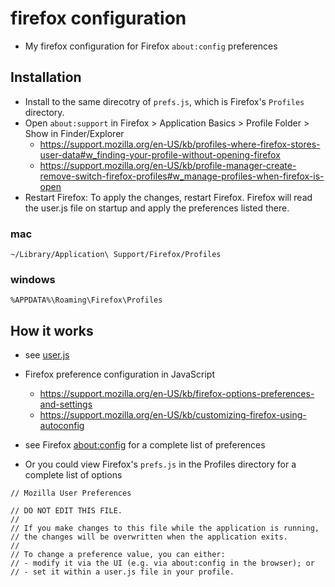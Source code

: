 # firefox configuration

- My firefox configuration for Firefox `about:config` preferences

## Installation

- Install to the same direcotry of `prefs.js`, which is Firefox's `Profiles` directory.
- Open `about:support` in Firefox > Application Basics > Profile Folder > Show in Finder/Explorer
  - https://support.mozilla.org/en-US/kb/profiles-where-firefox-stores-user-data#w_finding-your-profile-without-opening-firefox
  - https://support.mozilla.org/en-US/kb/profile-manager-create-remove-switch-firefox-profiles#w_manage-profiles-when-firefox-is-open
- Restart Firefox: To apply the changes, restart Firefox. Firefox will read the user.js file on startup and apply the preferences listed there.

### mac

```
~/Library/Application\ Support/Firefox/Profiles
```

### windows

```
%APPDATA%\Roaming\Firefox\Profiles
```

## How it works

- see [user.js](https://github.com/arkenfox/user.js)
- Firefox preference configuration in JavaScript
  - https://support.mozilla.org/en-US/kb/firefox-options-preferences-and-settings
  - https://support.mozilla.org/en-US/kb/customizing-firefox-using-autoconfig

- see Firefox [about:config](about:config) for a complete list of preferences
- Or you could view Firefox's `prefs.js` in the Profiles directory for a complete list of options
```
// Mozilla User Preferences

// DO NOT EDIT THIS FILE.
//
// If you make changes to this file while the application is running,
// the changes will be overwritten when the application exits.
//
// To change a preference value, you can either:
// - modify it via the UI (e.g. via about:config in the browser); or
// - set it within a user.js file in your profile.
```

